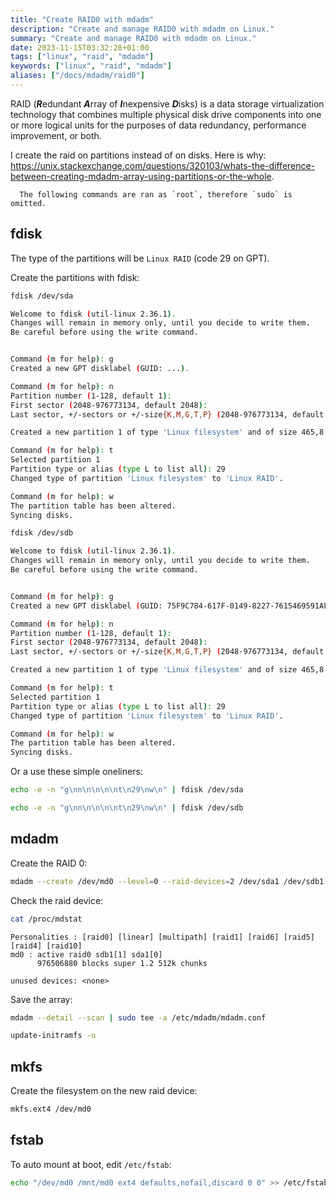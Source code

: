 ```yaml
---
title: "Create RAID0 with mdadm"
description: "Create and manage RAID0 with mdadm on Linux."
summary: "Create and manage RAID0 with mdadm on Linux."
date: 2023-11-15T03:32:28+01:00
tags: ["linux", "raid", "mdadm"]
keywords: ["linux", "raid", "mdadm"]
aliases: ["/docs/mdadm/raid0"]
---
```


RAID (***R***edundant ***A***rray of ***I***nexpensive ***D***isks) is a data storage virtualization technology that combines multiple physical disk drive components into one or more logical units for the purposes of data redundancy, performance improvement, or both.

I create the raid on partitions instead of on disks. Here is why: https://unix.stackexchange.com/questions/320103/whats-the-difference-between-creating-mdadm-array-using-partitions-or-the-whole.

      The following commands are ran as `root`, therefore `sudo` is omitted.

## fdisk

The type of the partitions will be `Linux RAID` (code 29 on GPT).

Create the partitions with fdisk:

```bash
fdisk /dev/sda
```
```bash
Welcome to fdisk (util-linux 2.36.1).
Changes will remain in memory only, until you decide to write them.
Be careful before using the write command.


Command (m for help): g
Created a new GPT disklabel (GUID: ...).

Command (m for help): n
Partition number (1-128, default 1): 
First sector (2048-976773134, default 2048): 
Last sector, +/-sectors or +/-size{K,M,G,T,P} (2048-976773134, default 976773134): 

Created a new partition 1 of type 'Linux filesystem' and of size 465,8 GiB.

Command (m for help): t
Selected partition 1
Partition type or alias (type L to list all): 29
Changed type of partition 'Linux filesystem' to 'Linux RAID'.

Command (m for help): w
The partition table has been altered.
Syncing disks.
```

```bash
fdisk /dev/sdb
```
```bash
Welcome to fdisk (util-linux 2.36.1).
Changes will remain in memory only, until you decide to write them.
Be careful before using the write command.


Command (m for help): g
Created a new GPT disklabel (GUID: 75F9C784-617F-0149-8227-7615469591AF).

Command (m for help): n
Partition number (1-128, default 1): 
First sector (2048-976773134, default 2048): 
Last sector, +/-sectors or +/-size{K,M,G,T,P} (2048-976773134, default 976773134): 

Created a new partition 1 of type 'Linux filesystem' and of size 465,8 GiB.

Command (m for help): t
Selected partition 1
Partition type or alias (type L to list all): 29
Changed type of partition 'Linux filesystem' to 'Linux RAID'.

Command (m for help): w
The partition table has been altered.
Syncing disks.
```

Or a use these simple oneliners:

```bash
echo -e -n "g\nn\n\n\n\nt\n29\nw\n" | fdisk /dev/sda
```

```bash
echo -e -n "g\nn\n\n\n\nt\n29\nw\n" | fdisk /dev/sdb
```

## mdadm

Create the RAID 0:

```bash
mdadm --create /dev/md0 --level=0 --raid-devices=2 /dev/sda1 /dev/sdb1
```

Check the raid device:

```bash
cat /proc/mdstat
```
```
Personalities : [raid0] [linear] [multipath] [raid1] [raid6] [raid5] [raid4] [raid10] 
md0 : active raid0 sdb1[1] sda1[0]
      976506880 blocks super 1.2 512k chunks
      
unused devices: <none>
```

Save the array:

```bash
mdadm --detail --scan | sudo tee -a /etc/mdadm/mdadm.conf
```
```bash
update-initramfs -u
```

## mkfs

Create the filesystem on the new raid device:

```bash
mkfs.ext4 /dev/md0
```

## fstab

To auto mount at boot, edit `/etc/fstab`:

```bash
echo "/dev/md0 /mnt/md0 ext4 defaults,nofail,discard 0 0" >> /etc/fstab
```
